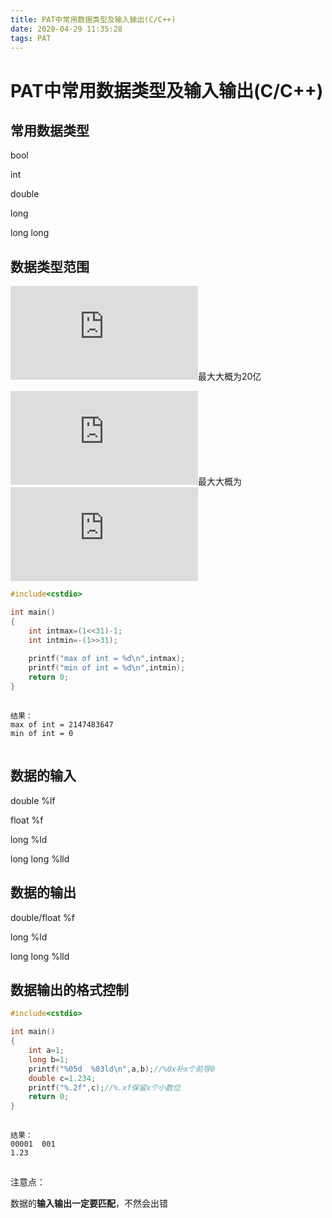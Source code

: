 ```yaml
---
title: PAT中常用数据类型及输入输出(C/C++)
date: 2020-04-29 11:35:28
tags: PAT
---
```


# PAT中常用数据类型及输入输出(C/C++)



## 常用数据类型

bool

int

double

long

long long

## 数据类型范围

![\mathbf{int\in(-2^{31}\to2^{31}-1)}](https://private.codecogs.com/gif.latex?%5Cmathbf%7Bint%5Cin%28-2%5E%7B31%7D%5Cto2%5E%7B31%7D-1%29%7D)最大大概为20亿

![\boldsymbol{long\ long\in(-2^{63}\to2^{63}-1)}](https://private.codecogs.com/gif.latex?%5Cboldsymbol%7Blong%5C%20long%5Cin%28-2%5E%7B63%7D%5Cto2%5E%7B63%7D-1%29%7D)最大大概为![{\color{Red} 10^{18}}](https://private.codecogs.com/gif.latex?%7B%5Ccolor%7BRed%7D%2010%5E%7B18%7D%7D)

```cpp
#include<cstdio>

int main()
{
	int intmax=(1<<31)-1;
	int intmin=-(1>>31);
	
	printf("max of int = %d\n",intmax);
	printf("min of int = %d\n",intmin);
	return 0;
}
```

![点击并拖拽以移动](data:image/gif;base64,R0lGODlhAQABAPABAP///wAAACH5BAEKAAAALAAAAAABAAEAAAICRAEAOw==)

```
结果：
max of int = 2147483647
min of int = 0
```

![点击并拖拽以移动](data:image/gif;base64,R0lGODlhAQABAPABAP///wAAACH5BAEKAAAALAAAAAABAAEAAAICRAEAOw==)

## 数据的输入

double %lf

float %f

long %ld

long long %lld

## 数据的输出

double/float %f

long %ld

long long %lld

## 数据输出的格式控制

```cpp
#include<cstdio>

int main()
{
	int a=1;
	long b=1;
	printf("%05d  %03ld\n",a,b);//%0x补x个前导0 
	double c=1.234;
	printf("%.2f",c);//%.xf保留x个小数位 
	return 0;
}
```

![点击并拖拽以移动](data:image/gif;base64,R0lGODlhAQABAPABAP///wAAACH5BAEKAAAALAAAAAABAAEAAAICRAEAOw==)

```
结果：
00001  001
1.23
```

![点击并拖拽以移动](data:image/gif;base64,R0lGODlhAQABAPABAP///wAAACH5BAEKAAAALAAAAAABAAEAAAICRAEAOw==)

注意点：

数据的**输入输出一定要匹配**，不然会出错
